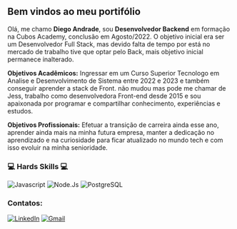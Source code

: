 ## Bem vindos ao meu portifólio 

Olá, me chamo **Diego Andrade**, sou **Desenvolvedor Backend** em formação na Cubos Academy, conclusão em Agosto/2022. O objetivo inicial era ser um Desenvolvedor Full Stack, mas devido falta de tempo por está no mercado de trabalho tive que optar pelo Back, mais objetivo inicial permanece inalterado.

**Objetivos Acadêmicos:** Ingressar em um Curso Superior Tecnologo em Analise e Desenvolvimento de Sistema entre 2022 e 2023 e também conseguir aprender a stack de Front. não mudou mas pode me chamar de Jess, trabalho como desenvolvedora Front-end desde 2015 e sou apaixonada por programar e compartilhar conhecimento, experiências e estudos.

**Objetivos Profissionais:** Efetuar a transição de carreira ainda esse ano, aprender ainda mais na minha futura empresa, manter a dedicação no aprendizado e na curiosidade para ficar atualizado no mundo tech e com isso evoluir na minha senioridade.

### 💻 Hards Skills 💻

![Javascript](https://img.shields.io/badge/JavaScript-323330?style=for-the-badge&logo=javascript&logoColor=F7DF1E)
![Node.Js](https://img.shields.io/badge/Node.js-339933?style=for-the-badge&logo=nodedotjs&logoColor=white)
![PostgreSQL](https://img.shields.io/badge/PostgreSQL-316192?style=for-the-badge&logo=postgresql&logoColor=white)

### Contatos:


[![LinkedIn](https://img.shields.io/badge/LinkedIn-0077B5?style=for-the-badge&logo=linkedin&logoColor=white)](https://www.linkedin.com/in/diego-andrade-bbb503133/)
[![Gmail](https://img.shields.io/badge/Gmail-D14836?style=for-the-badge&logo=gmail&logoColor=white)](mailto:diegowesley6@gmail.com)
